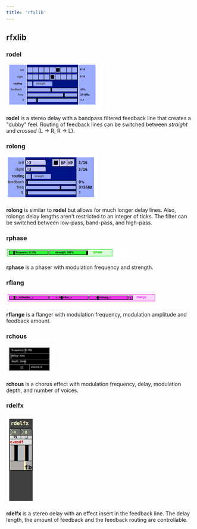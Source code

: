 ```yaml
---
title: 'rfxlib'
---
```


## rfxlib

### rodel

![rodel](rodel.png)

**rodel** is a stereo delay with a bandpass filtered feedback line that creates
a "dubby" feel. Routing of feedback lines can be switched between *straight* and
*crossed* (L → R, R → L).

### rolong

![rolong](rolong.png)

**rolong** is similar to **rodel** but allows for much longer delay lines. Also,
rolongs delay lengths aren't restricted to an integer of ticks. The filter can be
switched between low-pass, band-pass, and high-pass.

### rphase

![rphase](rphase.png)

**rphase** is a phaser with modulation frequency and strength.

### rflang

![rflange](rflange.png)

**rflange** is a flanger with modulation frequency, modulation amplitude and
feedback amount.

### rchous

![rchous](rchous.png)

**rchous** is a chorus effect with modulation frequency, delay, modulation depth, and
number of voices.

### rdelfx

![rdelfx](rdelfx.png)

**rdelfx** is a stereo delay with an effect insert in the feedback line. The delay
length, the amount of feedback and the feedback routing are controllable.


